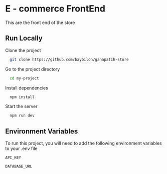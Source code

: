
# E - commerce FrontEnd

This are the front end of the store


## Run Locally

Clone the project

```bash
  git clone https://github.com/baybilon/ganapatih-store
```

Go to the project directory

```bash
  cd my-project
```

Install dependencies

```bash
  npm install
```

Start the server

```bash
  npm run dev
```


## Environment Variables

To run this project, you will need to add the following environment variables to your .env file

`API_KEY`

`DATABASE_URL`

